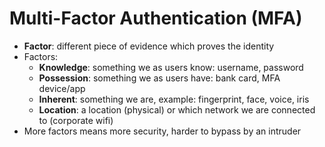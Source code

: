 # Multi-Factor Authentication (MFA)

- **Factor**: different piece of evidence which proves the identity
- Factors:
    - **Knowledge**: something we as users know: username, password
    - **Possession**: something we as users have: bank card, MFA device/app
    - **Inherent**: something we are, example: fingerprint, face, voice, iris
    - **Location**: a location (physical) or which network we are connected to (corporate wifi)
- More factors means more security, harder to bypass by an intruder
